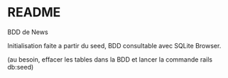 # README

BDD de News

Initialisation faite a partir du seed, BDD consultable avec SQLite Browser.

(au besoin, effacer les tables dans la BDD et lancer la commande rails db:seed)
